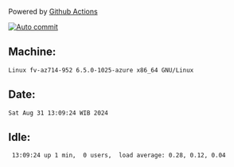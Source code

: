 Powered by [Github Actions](https://github.com/features/actions)

[![Auto commit](https://github.com/hiage/workstation/workflows/Auto%20commit/badge.svg)](https://github.com/hiage/workstation/actions?query=workflow%3A%22Auto+commit%22)

## Machine:
```
Linux fv-az714-952 6.5.0-1025-azure x86_64 GNU/Linux
```
## Date:
```
Sat Aug 31 13:09:24 WIB 2024
```
## Idle:
```
 13:09:24 up 1 min,  0 users,  load average: 0.28, 0.12, 0.04
```
